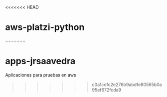 <<<<<<< HEAD
# aws-platzi-python
=======
# apps-jrsaavedra
Aplicaciones para pruebas en aws
>>>>>>> c0a1cdfc2e276b9abdfe80565b0a95ef672fcda9
